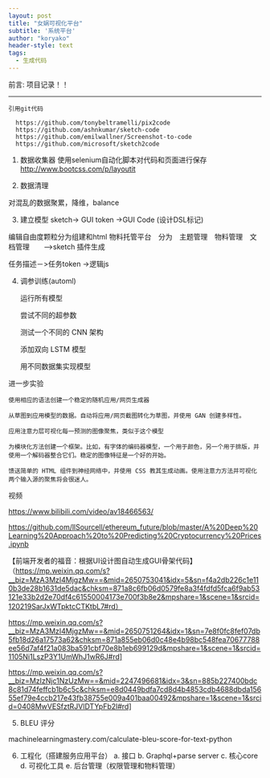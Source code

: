 ```yaml
---
layout: post
title: "女娲可视化平台"
subtitle: '系统平台'
author: "koryako"
header-style: text
tags:
  - 生成代码
---
```


前言: 项目记录！！

---

    引用git代码

      https://github.com/tonybeltramelli/pix2code
      https://github.com/ashnkumar/sketch-code
      https://github.com/emilwallner/Screenshot-to-code
      https://github.com/microsoft/sketch2code


1. 数据收集器
 使用selenium自动化脚本对代码和页面进行保存
 http://www.bootcss.com/p/layoutit

2. 数据清理

 对混乱的数据聚累，降维，balance


3. 建立模型
 sketch-> GUI token ->GUI Code (设计DSL标记)

 编辑自由度颗粒分为组建和html
 物料托管平台　分为　主题管理　物料管理　文档管理　　-->sketch 插件生成

 任务描述－>任务token ->逻辑js

4. 调参训练(automl)


    运行所有模型

    尝试不同的超参数

    测试一个不同的 CNN 架构

    添加双向 LSTM 模型

    用不同数据集实现模型


进一步实验


    使用相应的语法创建一个稳定的随机应用/网页生成器

    从草图到应用模型的数据。自动将应用/网页截图转化为草图，并使用 GAN 创建多样性。

    应用注意力层可视化每一预测的图像聚焦，类似于这个模型

    为模块化方法创建一个框架。比如，有字体的编码器模型，一个用于颜色，另一个用于排版，并使用一个解码器整合它们。稳定的图像特征是一个好的开始。

    馈送简单的 HTML 组件到神经网络中，并使用 CSS 教其生成动画。使用注意力方法并可视化两个输入源的聚焦将会很迷人。 

视频

https://www.bilibili.com/video/av18466563/

https://github.com/llSourcell/ethereum_future/blob/master/A%20Deep%20Learning%20Approach%20to%20Predicting%20Cryptocurrency%20Prices.ipynb

【前端开发者的福音：根据UI设计图自动生成GUI骨架代码】（https://mp.weixin.qq.com/s?__biz=MzA3MzI4MjgzMw==&mid=2650753041&idx=5&sn=f4a2db226c1e110b3de28b1631de5dac&chksm=871a8c6fb06d0579fe8a3f4fdfd5fca6f9ab53121e33b2d2e70df4c61550004173e700f3b8e2&mpshare=1&scene=1&srcid=120219SarJxWTpktcCTKtbL7#rd）



https://mp.weixin.qq.com/s?__biz=MzA3MzI4MjgzMw==&mid=2650751264&idx=1&sn=7e8f0fc8fef07db5fb18d26a17573a62&chksm=871a855eb06d0c48e4b98bc548fea70677788ee56d7af4f21a083ba591cbf70e8b1eb699129d&mpshare=1&scene=1&srcid=1105Ni1LszP3Y1UmWhJ1wR6J#rd]

https://mp.weixin.qq.com/s?__biz=MzIzNjc1NzUzMw==&mid=2247496681&idx=3&sn=885b227400bdc8c81d74feffcb1b6c5c&chksm=e8d0449bdfa7cd8d4b4853cdb4688dbda15655ef79e4ccb217e43fb38755e009a401baa00492&mpshare=1&scene=1&srcid=0408MwVESfztRJVlDTYpFb2l#rd]


5. BLEU 评分

machinelearningmastery.com/calculate-bleu-score-for-text-python

6. 工程化（搭建服务应用平台）
a. 接口
b. Graphql+parse server
c. 核心core
d. 可视化工具
e. 后台管理（权限管理和物料管理）

